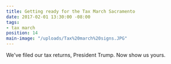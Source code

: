 ```yaml
---
title: Getting ready for the Tax March Sacramento
date: 2017-02-01 13:30:00 -08:00
tags:
- tax march
position: 14
main-image: "/uploads/Tax%20march%20signs.JPG"
---
```


We've filed our tax returns, President Trump. Now show us yours. 